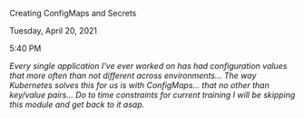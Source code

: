 Creating ConfigMaps and Secrets

Tuesday, April 20, 2021

5:40 PM

*Every single application I\'ve ever worked on has had configuration values that more often than not different across environments... The way Kubernetes solves this for us is with ConfigMaps... that no other than key/value pairs... Do to time constraints for current training I will be skipping this module and get back to it asap.*
